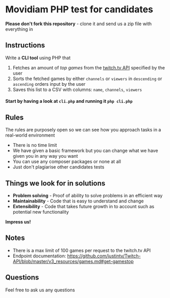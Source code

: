 # Movidiam PHP test for candidates

**Please don't fork this repository** - clone it and send us a zip file with everything in

## Instructions

Write a **CLI tool** using PHP that

1. Fetches an amount of *top games* from the [twitch.tv API](https://github.com/justintv/Twitch-API/blob/master/v3_resources/games.md#get-gamestop) specified by the user
2. Sorts the fetched games by either `channels` or `viewers` in `descending` or `ascending` orders input by the user
3. Saves this list to a CSV with columns: `name`, `channels`, `viewers`

#### Start by having a look at `cli.php` and running it `php cli.php`

## Rules

The rules are purposely open so we can see how you approach tasks in a real-world environment

* There is no time limit
* We have given a basic framework but you can change what we have given you in any way you want
* You can use any composer packages or none at all
* Just don't plagiarise other candidates tests

## Things we look for in solutions

* **Problem solving** - Proof of ability to solve problems in an efficient way
* **Maintainability** - Code that is easy to understand and change
* **Extensibility** - Code that takes future growth in to account such as potential new functionality

**Impress us!**

## Notes

* There is a max limit of 100 games per request to the twitch.tv API
* Endpoint documentation: https://github.com/justintv/Twitch-API/blob/master/v3_resources/games.md#get-gamestop

## Questions

Feel free to ask us any questions
